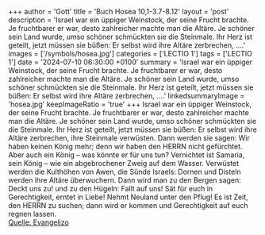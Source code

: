 +++
author = 'Gott'
title = 'Buch Hosea 10,1-3.7-8.12'
layout = 'post'
description = 'Israel war ein üppiger Weinstock, der seine Frucht brachte. Je fruchtbarer er war, desto zahlreicher machte man die Altäre. Je schöner sein Land wurde, umso schöner schmückten sie die Steinmale. Ihr Herz ist geteilt, jetzt müssen sie büßen: Er selbst wird ihre Altäre zerbrechen, ....'
images = ['/symbols/hosea.jpg']
categories = ['LECTIO 1']
tags = ['LECTIO 1']
date = '2024-07-10 06:30:00 +0100'
summary = 'Israel war ein üppiger Weinstock, der seine Frucht brachte. Je fruchtbarer er war, desto zahlreicher machte man die Altäre. Je schöner sein Land wurde, umso schöner schmückten sie die Steinmale. Ihr Herz ist geteilt, jetzt müssen sie büßen: Er selbst wird ihre Altäre zerbrechen, ....'
linkedsummaryImage = 'hosea.jpg'
keepImageRatio = 'true'
+++
Israel war ein üppiger Weinstock, der seine Frucht brachte. Je fruchtbarer er war, desto zahlreicher machte man die Altäre. Je schöner sein Land wurde, umso schöner schmückten sie die Steinmale.
Ihr Herz ist geteilt, jetzt müssen sie büßen: Er selbst wird ihre Altäre zerbrechen, ihre Steinmale verwüsten.<!--more-->
Dann werden sie sagen: Wir haben keinen König mehr; denn wir haben den HERRN nicht gefürchtet. Aber auch ein König – was könnte er für uns tun?
Vernichtet ist Samaria, sein König – wie ein abgebrochener Zweig auf dem Wasser.
Verwüstet werden die Kulthöhen von Awen, die Sünde Israels: Dornen und Disteln werden ihre Altäre überwuchern. Dann wird man zu den Bergen sagen: Deckt uns zu! und zu den Hügeln: Fallt auf uns!
Sät für euch in Gerechtigkeit, erntet in Liebe! Nehmt Neuland unter den Pflug! Es ist Zeit, den HERRN zu suchen; dann wird er kommen und Gerechtigkeit auf euch regnen lassen.<br> [Quelle: Evangelizo](https://evangeliumtagfuertag.org/DE/gospel)